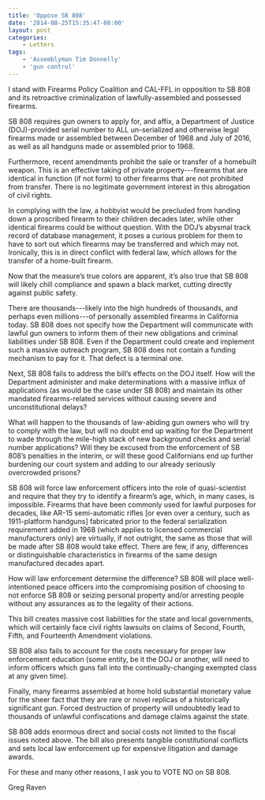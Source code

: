 ```yaml
---
title: 'Oppose SB 808'
date: '2014-08-25T15:35:47-08:00'
layout: post
categories:
    - Letters
tags:
    - 'Assemblyman Tim Donnelly'
    - 'gun control'
---
```


I stand with Firearms Policy Coalition and CAL-FFL in opposition to SB 808 and its retroactive criminalization of lawfully-assembled and possessed firearms.

SB 808 requires gun owners to apply for, and affix, a Department of Justice (DOJ)-provided serial number to ALL un-serialized and otherwise legal firearms made or assembled between December of 1968 and July of 2016, as well as all handguns made or assembled prior to 1968.

Furthermore, recent amendments prohibit the sale or transfer of a homebuilt weapon. This is an effective taking of private property---firearms that are identical in function (if not form) to other firearms that are not prohibited from transfer. There is no legitimate government interest in this abrogation of civil rights.

In complying with the law, a hobbyist would be precluded from handing down a proscribed firearm to their children decades later, while other identical firearms could be without question. With the DOJ’s abysmal track record of database management, it poses a curious problem for them to have to sort out which firearms may be transferred and which may not. Ironically, this is in direct conflict with federal law, which allows for the transfer of a home-built firearm.

Now that the measure’s true colors are apparent, it’s also true that SB 808 will likely chill compliance and spawn a black market, cutting directly against public safety.

There are thousands---likely into the high hundreds of thousands, and perhaps even millions---of personally assembled firearms in California today. SB 808 does not specify how the Department will communicate with lawful gun owners to inform them of their new obligations and criminal liabilities under SB 808. Even if the Department could create and implement such a massive outreach program, SB 808 does not contain a funding mechanism to pay for it. That defect is a terminal one.

Next, SB 808 fails to address the bill’s effects on the DOJ itself. How will the Department administer and make determinations with a massive influx of applications (as would be the case under SB 808) and maintain its other mandated firearms-related services without causing severe and unconstitutional delays?

What will happen to the thousands of law-abiding gun owners who will try to comply with the law, but will no doubt end up waiting for the Department to wade through the mile-high stack of new background checks and serial number applications? Will they be excused from the enforcement of SB 808’s penalties in the interim, or will these good Californians end up further burdening our court system and adding to our already seriously overcrowded prisons?

SB 808 will force law enforcement officers into the role of quasi-scientist and require that they try to identify a firearm’s age, which, in many cases, is impossible. Firearms that have been commonly used for lawful purposes for decades, like AR-15 semi-automatic rifles \[or even over a century, such as 1911-platform handguns\] fabricated prior to the federal serialization requirement added in 1968 (which applies to licensed commercial manufacturers only) are virtually, if not outright, the same as those that will be made after SB 808 would take effect. There are few, if any, differences or distinguishable characteristics in firearms of the same design manufactured decades apart.

How will law enforcement determine the difference? SB 808 will place well-intentioned peace officers into the compromising position of choosing to not enforce SB 808 or seizing personal property and/or arresting people without any assurances as to the legality of their actions.

This bill creates massive cost liabilities for the state and local governments, which will certainly face civil rights lawsuits on claims of Second, Fourth, Fifth, and Fourteenth Amendment violations.

SB 808 also fails to account for the costs necessary for proper law enforcement education (some entity, be it the DOJ or another, will need to inform officers which guns fall into the continually-changing exempted class at any given time).

Finally, many firearms assembled at home hold substantial monetary value for the sheer fact that they are rare or novel replicas of a historically significant gun. Forced destruction of property will undoubtedly lead to thousands of unlawful confiscations and damage claims against the state.

SB 808 adds enormous direct and social costs not limited to the fiscal issues noted above. The bill also presents tangible constitutional conflicts and sets local law enforcement up for expensive litigation and damage awards.

For these and many other reasons, I ask you to VOTE NO on SB 808.

Greg Raven